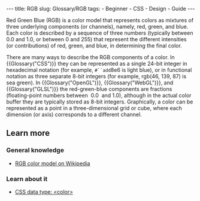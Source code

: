--- title: RGB slug: Glossary/RGB tags: - Beginner - CSS - Design - Guide ---

Red Green Blue (RGB) is a color model that represents colors as mixtures of three underlying components (or channels), namely, red, green, and blue. Each color is described by a sequence of three numbers (typically between 0.0 and 1.0, or between 0 and 255) that represent the different intensities (or contributions) of red, green, and blue, in determining the final color.

There are many ways to describe the RGB components of a color. In {{Glossary("CSS")}} they can be represented as a single 24-bit integer in hexadecimal notation (for example, ` #``add `8e6 is light blue), or in functional notation as three separate 8-bit integers (for example, rgb(46, 139, 87) is sea green). In {{Glossary("OpenGL")}}, {{Glossary("WebGL")}}, and {{Glossary("GLSL")}} the red-green-blue components are fractions (floating-point numbers between  0.0  and 1.0), although in the actual color buffer they are typically stored as 8-bit integers. Graphically, a color can be represented as a point in a three-dimensional grid or cube, where each dimension (or axis) corresponds to a different channel.

## Learn more

### General knowledge

- [RGB color model on Wikipedia](https://en.wikipedia.org/wiki/RGB_color_model)

### Learn about it

- [CSS data type: &lt;color&gt;](/en-US/docs/Web/CSS/color_value)
